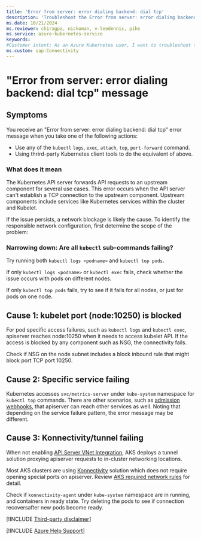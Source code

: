 ```yaml
---
title: 'Error from server: error dialing backend: dial tcp'
description: 'Troubleshoot the Error from server: error dialing backend: dial tcp error that blocks you from using kubectl commands or other tools when connecting to the API server.'
ms.date: 10/21/2024
ms.reviewer: chiragpa, nickoman, v-leedennis, pihe
ms.service: azure-kubernetes-service
keywords:
#Customer intent: As an Azure Kubernetes user, I want to troubleshoot the "Error from server: error dialing backend: dial tcp" error so that I can connect to the API server, or use the `kubectl logs` command to get logs.
ms.custom: sap:Connectivity
---
```

# "Error from server: error dialing backend: dial tcp" message

## Symptoms

You receive an "Error from server: error dialing backend: dial tcp" error message when you take one of the following actions:

- Use any of the `kubectl` `logs`, `exec`, `attach`, `top`, `port-forward` command.
- Using thrird-party Kubernetes client tools to do the equivalent of above.

### What does it mean

The Kubernetes API server forwards API requests to an upstream component for several use cases. This error occurs when the API server can't establish a TCP connection to the upstream component. Upstream components include services like Kubernetes services within the cluster and Kubelet.

If the issue persists, a network blockage is likely the cause. To identify the responsible network configuration, first determine the scope of the problem:

### Narrowing down: Are all `kubectl` sub-commands failing?

Try running both `kubectl logs <podname>` and `kubectl top pods`.

If only `kubectl logs <podname>` or `kubectl exec` fails, check whether the issue occurs with pods on different nodes.

If only `kubectl top pods` fails, try to see if it fails for all nodes, or just for pods on one node. 

## Cause 1: kubelet port (node:10250) is blocked

For pod specific access failures, such as `kubectl logs` and `kubectl exec`, apiserver reaches node:10250 when it needs to access kubelet API. If the access is blocked by any component such as NSG, the connectivity fails.

Check if NSG on the node subnet includes a block inbound rule that might block port TCP port 10250.

## Cause 2: Specific service failing

Kubernetes accesses `svc/metrics-server` under `kube-system` namespace for `kubectl top` commands. There are other scenarios, such as
[admission webhooks](https://kubernetes.io/docs/reference/access-authn-authz/extensible-admission-controllers/), that apiserver can reach other services as well. Noting that depending on the service failure pattern, the error message may be different.

## Cause 3: Konnectivity/tunnel failing

When not enabling [API Server VNet Integration](/azure/aks/api-server-vnet-integration), AKS deploys a tunnel solution proxying apiserver requests to in-cluster networking locations.

Most AKS clusters are using [Konnectivity](/azure/aks/faq#how-does-the-managed-control-plane-communicate-with-my-nodes-) solution which does not require opening special ports on apiserver. Review [AKS required network rules](/azure/aks/outbound-rules-control-egress#azure-global-required-network-rules) for detail.

Check if `konnectivity-agent` under `kube-system` namespace are in running, and containers in ready state. Try deleting the pods to see if connection recoversafter new pods become ready.

[!INCLUDE [Third-party disclaimer](../../../includes/third-party-disclaimer.md)]

[!INCLUDE [Azure Help Support](../../../includes/azure-help-support.md)]
